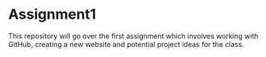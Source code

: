 # Assignment1

This repository will go over the first assignment which involves working with GitHub, creating a new website and potential project ideas for the class.
